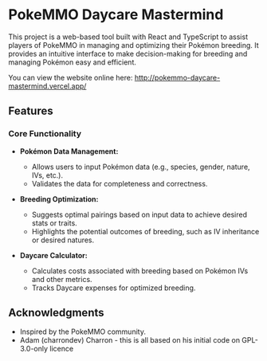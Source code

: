 # PokeMMO Daycare Mastermind

This project is a web-based tool built with React and TypeScript to assist players of PokeMMO in managing and optimizing their Pokémon breeding. It provides an intuitive interface to make decision-making for breeding and managing Pokémon easy and efficient.

You can view the website online here: http://pokemmo-daycare-mastermind.vercel.app/


## **Features**

### **Core Functionality**

-   **Pokémon Data Management:**
    
    -   Allows users to input Pokémon data (e.g., species, gender, nature, IVs, etc.).
    -   Validates the data for completeness and correctness.
-   **Breeding Optimization:**
    
    -   Suggests optimal pairings based on input data to achieve desired stats or traits.
    -   Highlights the potential outcomes of breeding, such as IV inheritance or desired natures.
-   **Daycare Calculator:**
    
    -   Calculates costs associated with breeding based on Pokémon IVs and other metrics.
    -   Tracks Daycare expenses for optimized breeding.


## **Acknowledgments**

-   Inspired by the PokeMMO community.
-   Adam (charrondev) Charron - this is all based on his initial code on GPL-3.0-only licence